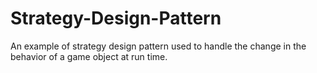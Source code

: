 # Strategy-Design-Pattern
An example of strategy design pattern used to handle the change in the behavior of a game object at run time. 
